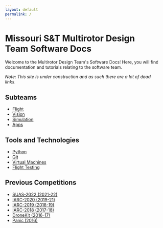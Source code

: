 ```yaml
---
layout: default
permalink: /
---
```



# Missouri S&T Multirotor Design Team Software Docs

Welcome to the Multirotor Design Team's Software Docs! Here, you will find documentation and tutorials relating to the software team.

*Note: This site is under construction and as such there are a lot of dead links.*

## Subteams

- [Flight](/docs/flight/)
- [Vision](/docs/vision/)
- [Simulation](/docs/simulation/)
- [Apps](/docs/app)

## Tools and Technologies

- [Python](/docs/python/)
- [Git](/docs/git/)
- [Virtual Machines](/docs/virtual_machines)
- [Flight Testing](/docs/flight_testing/)

## Previous Competitions

- [SUAS-2022 (2021-22)](https://github.com/MissouriMRR/SUAS-2022)
- [IARC-2020 (2019-21)](https://github.com/MissouriMRR/IARC-2020)
- [IARC-2019 (2018-19)](https://github.com/MissouriMRR/IARC-2019)
- [IARC-2018 (2017-18)](https://github.com/MissouriMRR/IARC-2018)
- [DroneKit (2016-17)](https://github.com/MissouriMRR/DroneKit)
- [Panic (2016)](https://github.com/MissouriMRR/Panic)
